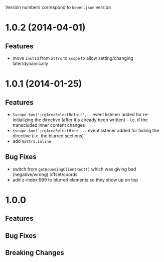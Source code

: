 Version numbers correspond to `bower.json` version

# 1.0.2 (2014-04-01)
## Features
- move `instId` from `attrs` to `scope` to allow setting/changing later/dynamically


# 1.0.1 (2014-01-25)
## Features
- `$scope.$on('jrgAreaSelectReInit',..` event listener added for re-initializing the directive (after it's already been written) - i.e. if the transcluded inner content changes
- `$scope.$on('jrgAreaSelectHide',..` event listener added for hiding the directive (i.e. the blurred sections)
- add `$attrs.inline`

## Bug Fixes
- switch from `getBoundingClientRect()` which was giving bad (negative/wrong) offset/coords
- add z-index:999 to blurred elements so they show up on top


# 1.0.0

## Features

## Bug Fixes

## Breaking Changes